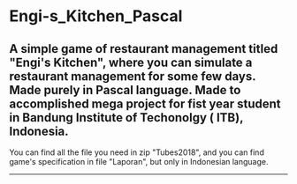 # Engi-s_Kitchen_Pascal
A simple game of restaurant management titled "Engi's Kitchen", where you can simulate a restaurant management for some few days. 
Made purely in Pascal language. Made to accomplished mega project for fist year student in Bandung Institute of Techonolgy ( ITB), Indonesia. 
-------
 You can find all the file you need in zip "Tubes2018",
 and you can find game's specification in file "Laporan", but only in  Indonesian language.
 
 -----
